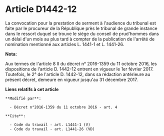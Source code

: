 # Article D1442-12

La convocation pour la prestation de serment à l'audience du tribunal est faite par le procureur de la République près le
tribunal de grande instance dans le ressort duquel se trouve le siège du conseil de prud'hommes dans un délai d'un mois au
plus tard à compter de la publication de l'arrêté de nomination mentionné aux articles L. 1441-1 et L. 1441-26.

**Nota:**

Aux termes de l'article 8 II du décret n° 2016-1359 du 11 octobre 2016, les dispositions de l'article D. 1442-12  entrent en
vigueur le 1er février 2017. Toutefois, le 2° de l'article D. 1442-12, dans sa rédaction antérieure au présent décret,
demeure en vigueur jusqu'au 31 décembre 2017.

**Liens relatifs à cet article**

	**Modifié par**:

	  - Décret n°2016-1359 du 11 octobre 2016 - art. 4

	**Cite**:

	  - Code du travail - art. L1441-1 (V)
	  - Code du travail - art. L1441-26 (VD)
